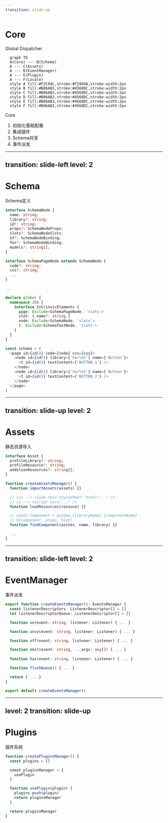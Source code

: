 ```yaml
---
transition: slide-up
---
```


# Core

Global Dispatcher


<div grid="~ cols-2 gap-4" items-center>
<div>

```mermaid {theme: 'default'}
  graph TD
  A(Core) --- B(Schema)
  A --- C(Assets)
  A --- D(EventManager)
  A --- E(Plugin)
  A --- F(Locale)
  style A fill:#F2C94C,stroke:#F2994A,stroke-width:2px
  style B fill:#B06AB3,stroke:#4568DC,stroke-width:2px
  style C fill:#B06AB3,stroke:#4568DC,stroke-width:2px
  style D fill:#B06AB3,stroke:#4568DC,stroke-width:2px
  style E fill:#B06AB3,stroke:#4568DC,stroke-width:2px
  style F fill:#B06AB3,stroke:#4568DC,stroke-width:2px
```
</div>

<div>
<div m-b-9>Core</div>

<div m-b-9 b-b-dotted b-b-3></div>

1. 初始化基础配置
2. 集成插件
3. Schema共享
4. 事件派发
</div>

</div>

  <!-- style F fill:#6190E8,stroke:#A7BFE8,stroke-width:2px -->

---
transition: slide-left
level: 2
---


# Schema

Schema定义

<div grid="~ cols-2 gap-4">
<div>

```ts {1-10|all}
interface SchemaNode {
  name: string;
  library?: string;
  id?: string;
  props?: SchemaNodeProps;
  slots?: SchemaNodeSlots;
  if?: SchemaNodeBinding;
  for?: SchemaNodeBinding;
  models?: string[];
}

interface SchemaPageNode extends SchemaNode {
  code?: string;
  css?: string;
  ...
}

...

```

</div>

<div>

```ts {1-10|12-21|all}
declare global {
  namespace JSX {
    interface IntrinsicElements {
      page: Exclude<SchemaPageNode, 'slots'>
      slot: { name?: string }
      node: Exclude<SchemaNode, 'slots'>
      t: Exclude<SchemaTextNode, 'slots'>
    }
  }
}

const schema = (
  <page id={id()} code={code} css={css}>
    <node id={id()} library={'Varlet'} name={'Button'}>
      <t id={id()} textContent={'BUTTON 1'} />
    </node>
    <node id={id()} library={'Varlet'} name={'Button'}>
      <t id={id()} textContent={'BUTTON 2'} />
    </node>
  </page>
)

```

</div>

</div>

<!-- TODO: 
{
  id: schemaManager.generateId(),
  name: BuiltInSchemaNodeNames.PAGE,
  code: `\
function setup() {
  const count = ref(1)
  const doubleCount = computed(() => count.value * 2)
  return {
    count,
    doubleCount,
  }
}
`,
  css: 'body {\n  padding: 20px\n}',
  slots: {
    default: {
      children: [
        {
          id: schemaManager.generateId(),
          name: 'Button',
          library: 'Varlet',
          props: {
            type: 'primary',
            onClick: schemaManager.createExpressionBinding('() => { count.value++; }'),
          },
          slots: {
            default: {
              children: [
                {
                  id: schemaManager.generateId(),
                  name: BuiltInSchemaNodeNames.TEXT,
                  textContent: schemaManager.createExpressionBinding('doubleCount.value'),
                },
              ],
            },
          },
        },
      ],
    },
  },
} -->

---
transition: slide-up
level: 2
---

# Assets

静态资源导入

```ts {1-5|7-19|8|10-12|14-16|all}
interface Asset {
  profileLibrary?: string;
  profileResource?: string;
  additionResources?: string[];
}

function createAssetsManager() {
  function importAssets(assets) {}

  // css --> <link rel="stylesheet" href="..." /> 
  // js --> <script src="..." /> 
  function loadResources(resouce) {}

  // const Component = window.{libraryName}.{componentName}
  // h(Component, props, Slot)
  function findComponent(asstes, name, library) {}

  ...
}

```


---
transition: slide-left
level: 2
---

# EventManager

事件派发

```ts {2-3|4-12|13-17|20|all}
export function createEventsManager(): EventsManager {
  const listenerDescriptors: ListenerDescriptor[] = []
  let listenerDescriptorQueue: ListenerDescriptor[] = []

  function on(event: string, listener: Listener) { ... }

  function once(event: string, listener: Listener) { ... }

  function off(event: string, listener: Listener) { ... }

  function emit(event: string, ...args: any[]) { ... }
  
  function has(event: string, listener: Listener) { ... }

  function flushQueue() { ... }

  return { ... }
}

export default createEventsManager()

```

---
level: 2
transition: slide-up
---

# Plugins

插件系统

<div grid="~ cols-2 gap-4">
<div>

```js {2|4-6|8-11|all}
function createPluginsManager() {
  const plugins = []

  const pluginsManager = {
    usePlugin
  }

  function usePlugin(plugin) {
    plugins.push(plugin)
    return pluginsManager
  }

  return pluginsManager
}
```

</div>

<div>
  <Layout />
</div>

</div>
